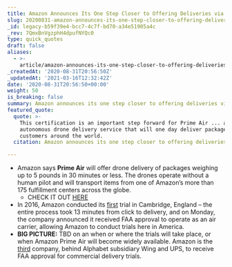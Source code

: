 ```yaml
---
title: Amazon Announces Its One Step Closer to Offering Deliveries via Drone.
slug: 20200831-amazon-announces-its-one-step-closer-to-offering-deliveries-via-drone
_id: legacy-b59f39e4-bcc7-4c7f-bd70-a34e51905a4c
_rev: 7QmxBnVgzphH4dpufNYQc0
type: quick_quotes
draft: false
aliases:
  - >-
    article/amazon-announces-its-one-step-closer-to-offering-deliveries-via-drone/
_createdAt: '2020-08-31T20:56:50Z'
_updatedAt: '2021-03-16T12:32:42Z'
date: '2020-08-31T20:56:50+00:00'
weight: 50
is_breaking: false
summary: Amazon announces its one step closer to offering deliveries via drone.
featured_quote:
  quote: >-
    This certification is an important step forward for Prime Air ... an
    autonomous drone delivery service that will one day deliver packages to our
    customers around the world.
  citation: Amazon announces its one step closer to offering deliveries via drone.

---
```

* Amazon says **Prime Air** will offer drone delivery of packages weighing up to 5 pounds in 30 minutes or less. The drones operate without a human pilot and will transport items from one of Amazon’s more than 175 fulfillment centers across the globe.
  * CHECK IT OUT [HERE](https://www.youtube.com/watch?v=3HJtmx5f1Fc)
* In 2016, Amazon conducted its [first](https://m.media-amazon.com/images/G/01/acs/test/jr/121216/PrimeAirVideo._CB509077587_.mp4) trial in Cambridge, England – the entire process took 13 minutes from click to delivery, and on Monday, the company announced it received FAA approval to operate as an air carrier, allowing Amazon to conduct trials here in America.
* **BIG PICTURE:** TBD on an when or where the trials will take place, or when Amazon Prime Air will become widely available. Amazon is the [third](https://www.fastcompany.com/90545556/amazon-is-now-one-step-closer-to-drone-delivery) company, behind Alphabet subsidiary Wing and UPS, to receive FAA approval for commercial delivery trials.